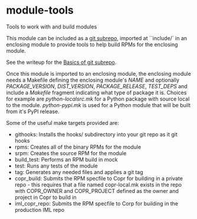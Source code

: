 # module-tools
Tools to work with and build modules

This module can be included as a [git subrepo](https://github.com/ingydotnet/git-subrepo), imported at ``include/` in an enclosing module to provide tools to help build RPMs for the enclosing module.

See the writeup for the [Basics of git subrepo](https://github.com/ingydotnet/git-subrepo/wiki/Basics).

Once this module is imported to an enclosing module, the enclosing module needs a Makefile defining the enclosing module's *NAME* and optionally *PACKAGE_VERSION*, *DIST_VERSION*, *PACKAGE_RELEASE*, *TEST_DEPS* and include a _Makefile_ fragment indicating what type of package it is.  Choices for example are *python-localsrc.mk* for a Python package with source local to the module.  *python-pypi.mk* is used for a Python module that will be built from it's PyPI release.

Some of the useful make targets provided are:
- githooks: Installs the hooks/ subdirectory into your git repo as it
            git hooks
- rpms: Creates all of the binary RPMs for the module
- srpm: Creates the source RPM for the module
- build_test: Performs an RPM build in mock
- test: Runs any tests of the module
- tag: Generates any needed files and applies a git tag
- copr_build: Submits the RPM specfile to Copr for building in a
              private repo
              - this requires that a file named copr-local.mk exists
                in the repo with COPR_OWNER and COPR_PROJECT defined
                as the owner and project in Copr to build in
- iml_copr_repo: Submits the RPM specfile to Corp for building in
                 the production IML repo

